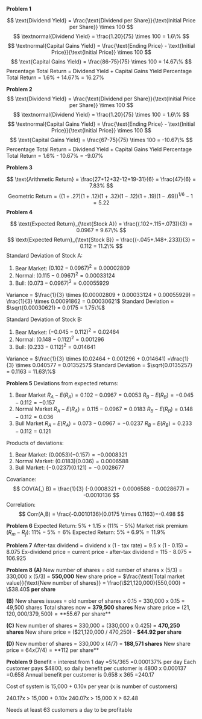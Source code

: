 **Problem 1**

$$
\text{Dividend Yield} = \frac{\text{Dividend per Share}}{\text{Initial Price per Share}} \times 100
$$
$$
\textnormal{Dividend Yield} = \frac{1.20}{75} \times 100 = 1.6\%
$$
$$
\textnormal{Capital Gains Yield} = \frac{\text{Ending Price} - \text{Initial Price}}{\text{Initial Price}} \times 100
$$
$$
\text{Capital Gains Yield} = \frac{86-75}{75} \times 100 = 14.67\%
$$
Percentage Total Return = Dividend Yield + Capital Gains Yield
Percentage Total Return = 1.6% + 14.67% = 16.27%

**Problem 2**
$$
\text{Dividend Yield} = \frac{\text{Dividend per Share}}{\text{Initial Price per Share}} \times 100
$$
$$
\textnormal{Dividend Yield} = \frac{1.20}{75} \times 100 = 1.6\%
$$
$$
\textnormal{Capital Gains Yield} = \frac{\text{Ending Price} - \text{Initial Price}}{\text{Initial Price}} \times 100
$$
$$
\text{Capital Gains Yield} = \frac{67-75}{75} \times 100 = -10.67\%
$$
Percentage Total Return = Dividend Yield + Capital Gains Yield
Percentage Total Return = 1.6% - 10.67% = -9.07%

**Problem 3**

$$
\text{Arithmetic Return} = \frac{27+12+32-12+19-31}{6} = \frac{47}{6} = 7.83%
$$
$$
\text{Geometric Return} = ((1+.27)(1+.12)(1+.32)(1-.12)(1+.19)(1-.69))^{1/6} - 1 = 5.22
$$
**Problem 4**

$$
\text{Expected Return}_{\text{Stock A}} = \frac{(.102+.115+.073)}{3} = 0.0967 = 9.67\%
$$
$$
\text{Expected Return}_{\text{Stock B}} = \frac{(-.045+.148+.233)}{3} = 0.112 = 11.2\%
$$
Standard Deviation of Stock A:
1. Bear Market: $(0.102 - 0.0967)^2 = 0.00002809$
2. Normal: $(0.115 - 0.0967)^2 = 0.00033124$
3. Bull: $(0.073 - 0.0967)^2 = 0.00055929$

Variance = $\frac{1}{3} \times (0.00002809 + 0.00033124 + 0.00055929) = \frac{1}{3} \times 0.00091862 = 0.00030621$
Standard Deviation = $\sqrt{0.00030621} = 0.0175 = 1.75\%$

Standard Deviation of Stock B:
1. Bear Market: $(-0.045 - 0.112)^2 = 0.02464$
2. Normal: $(0.148 - 0.112)^2 = 0.001296$
3. Bull: $(0.233 - 0.112)^2 = 0.014641$

Variance = $\frac{1}{3} \times (0.02464 + 0.001296 + 0.014641) =\frac{1}{3} \times 0.040577 = 0.0135257$
Standard Deviation = $\sqrt{0.0135257} = 0.1163 = 11.63\%$

**Problem 5**
Deviations from expected returns:
1. Bear Market
		$R_A - E(R_A) = 0.102-0.0967=0.0053$
		$R_B - E(R_B) =-0.045-0.112=-0.157$
2. Normal Market
		$R_A - E(R_A) = 0.115 - 0.0967 = 0.0183$
		$R_B - E(R_B) = 0.148 - 0.112 = 0.036$
3. Bull Market
		$R_A - E(R_A) = 0.073 - 0.0967 = -0.0237$
		$R_B - E(R_B) = 0.233 - 0.112 = 0.121$

Products of deviations:
1. Bear Market: $(0.0053)(-0.157) =-0.0008321$
2. Normal Market: $(0.0183)(0.036)=0.0006588$
3. Bull Market: $(-0.0237)(0.121)=-0.0028677$

Covariance:
$$
COV(A{,} B) = \frac{1}{3} (-0.0008321 + 0.0006588 - 0.0028677) = -0.0010136
$$
Correlation:
$$
Corr(A,B) = \frac{-0.0010136}{0.0175 \times 0.1163}=-0.498
$$

**Problem 6**
Expected Return: $5\% +1.15 \times (11\% - 5\%)$
Market risk premium $(R_m - R_f)$: $11\% - 5\% = 6\%$
Expected Return: $5\% + 6.9\% = 11.9\%$

**Problem 7**
After-tax dividend = dividend x (1 - tax rate) = 9.5 x (1 - 0.15) = 8.075
Ex-dividend price = current price - after-tax dividend = 115 - 8.075 = 106.925

**Problem 8**
**(A)**
New number of shares = old number of shares x (5/3) = 330,000 x (5/3) = **550,000**
New share price = $\frac{\text{Total market value}}{\text{New number of shares}} = \frac{\$21,120,000}{550,000} = \$38.40$ **per share**

**(B)**
New shares issues = old number of shares x 0.15 = 330,000 x 0.15 = 49,500 shares
Total shares now = **379,500 shares**
New share price = ($21,120,000 / 379,500) = **$55.67 per share**

**(C)**
New number of shares = 330,000 + (330,000 x 0.425) = **470,250 shares**
New share price = ($21,120,000 / 470,250) - **\$44.92 per share**

**(D)**
New number of shares = 330,000 x (4/7) = **188,571 shares**
New share price = $64 x (7/4) = **$112 per share**

**Problem 9**
Benefit = interest from 1 day =5%/365 =0.000137% per day
Each customer pays $4800, so daily benefit per customer is 4800 x 0.000137 =0.658
Annual benefit per customer is 0.658 x 365 =240.17 

Cost of system is 15,000 + 0.10x per year (x is number of customers)

240.17x > 15,000 + 0.10x
240.07x > 15,000
X > 62.48

Needs at least 63 customers a day to be profitable